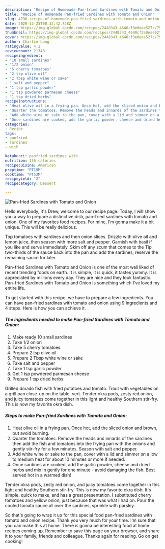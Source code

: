 ```yaml
---
description: "Recipe of Homemade Pan-fried Sardines with Tomato and Onion"
title: "Recipe of Homemade Pan-fried Sardines with Tomato and Onion"
slug: 4790-recipe-of-homemade-pan-fried-sardines-with-tomato-and-onion
date: 2020-12-25T00:12:42.728Z
image: https://img-global.cpcdn.com/recipes/2448343_4640cf3e0eae527c/751x532cq70/pan-fried-sardines-with-tomato-and-onion-recipe-main-photo.jpg
thumbnail: https://img-global.cpcdn.com/recipes/2448343_4640cf3e0eae527c/751x532cq70/pan-fried-sardines-with-tomato-and-onion-recipe-main-photo.jpg
cover: https://img-global.cpcdn.com/recipes/2448343_4640cf3e0eae527c/751x532cq70/pan-fried-sardines-with-tomato-and-onion-recipe-main-photo.jpg
author: Charlie Long
ratingvalue: 4.2
reviewcount: 21348
recipeingredient:
- "10 small sardines"
- "1/2 onion"
- "5 cherry tomatoes"
- "2 tsp olive oil"
- "2 Tbsp white wine or sake"
- " salt and pepper"
- "1 tsp garlic powder"
- "1 tsp powdered parmesan cheese"
- "1 tsp dried herbs"
recipeinstructions:
- "Heat olive oil in a frying pan. Once hot, add the sliced onion and brown, but avoid burning."
- "Quarter the tomatoes. Remove the heads and innards of the sardines then add the fish and tomatoes into the frying pan with the onions and gently stir-fry for a few minutes. Season with salt and pepper."
- "Add white wine or sake to the pan, cover with a lid and simmer on a low to medium heat for about 10 minutes or more if needed."
- "Once sardines are cooked, add the garlic powder, cheese and dried herbs and mix in gently for one minute - avoid damaging the fish. Best served hot in a warmed dish!"
categories:
- Recipe
tags:
- panfried
- sardines
- with

katakunci: panfried sardines with 
nutrition: 156 calories
recipecuisine: American
preptime: "PT19M"
cooktime: "PT53M"
recipeyield: "2"
recipecategory: Dessert

---
```



![Pan-fried Sardines with Tomato and Onion](https://img-global.cpcdn.com/recipes/2448343_4640cf3e0eae527c/751x532cq70/pan-fried-sardines-with-tomato-and-onion-recipe-main-photo.jpg)

Hello everybody, it's Drew, welcome to our recipe page. Today, I will show you a way to prepare a distinctive dish, pan-fried sardines with tomato and onion. One of my favorites food recipes. For mine, I'm gonna make it a bit unique. This will be really delicious.

Top tomatoes with sardines and then onion slices. Drizzle with olive oil and lemon juice, then season with more salt and pepper. Garnish with basil if you like and serve immediately. Skim off any scum that comes to the Tip two-thirds of the sauce back into the pan and add the sardines, reserve the remaining sauce for later.

Pan-fried Sardines with Tomato and Onion is one of the most well liked of recent trending foods on earth. It is simple, it is quick, it tastes yummy. It is appreciated by millions every day. They are nice and they look fantastic. Pan-fried Sardines with Tomato and Onion is something which I've loved my entire life.


To get started with this recipe, we have to prepare a few ingredients. You can have pan-fried sardines with tomato and onion using 9 ingredients and 4 steps. Here is how you can achieve it.

<!--inarticleads1-->

##### The ingredients needed to make Pan-fried Sardines with Tomato and Onion:

1. Make ready 10 small sardines
1. Take 1/2 onion
1. Take 5 cherry tomatoes
1. Prepare 2 tsp olive oil
1. Prepare 2 Tbsp white wine or sake
1. Take  salt and pepper
1. Take 1 tsp garlic powder
1. Get 1 tsp powdered parmesan cheese
1. Prepare 1 tsp dried herbs


Grilled dorado fish with fried potatoes and tomato. Trout with vegetables on a grill pan close-up on the table. vert. Tender okra pods, zesty red onion, and juicy tomatoes come together in this light and healthy Southern stir-fry. This is now my favorite okra dish. 

<!--inarticleads2-->

##### Steps to make Pan-fried Sardines with Tomato and Onion:

1. Heat olive oil in a frying pan. Once hot, add the sliced onion and brown, but avoid burning.
1. Quarter the tomatoes. Remove the heads and innards of the sardines then add the fish and tomatoes into the frying pan with the onions and gently stir-fry for a few minutes. Season with salt and pepper.
1. Add white wine or sake to the pan, cover with a lid and simmer on a low to medium heat for about 10 minutes or more if needed.
1. Once sardines are cooked, add the garlic powder, cheese and dried herbs and mix in gently for one minute - avoid damaging the fish. Best served hot in a warmed dish!


Tender okra pods, zesty red onion, and juicy tomatoes come together in this light and healthy Southern stir-fry. This is now my favorite okra dish. It&#39;s simple, quick to make, and has a great presentation. I substituted cherry tomatoes and yellow onion, just because that was what I had on. Pour the cooled tomato sauce all over the sardines, sprinkle with parsley. 

So that's going to wrap it up for this special food pan-fried sardines with tomato and onion recipe. Thank you very much for your time. I'm sure that you can make this at home. There is gonna be interesting food at home recipes coming up. Remember to save this page on your browser, and share it to your family, friends and colleague. Thanks again for reading. Go on get cooking!
